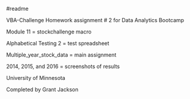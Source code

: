 #readme 

VBA-Challenge Homework assignment # 2 for Data Analytics Bootcamp

Module 11 = stockchallenge macro

Alphabetical Testing 2 = test spreadsheet

Multiple_year_stock_data = main assignment

2014, 2015, and 2016 = screenshots of results

University of Minnesota 

Completed by Grant Jackson
